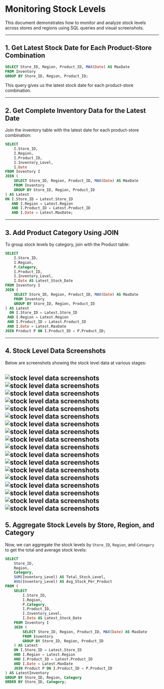 # Monitoring Stock Levels

This document demonstrates how to monitor and analyze stock levels across stores and regions using SQL queries and visual screenshots.

---

## 1. Get Latest Stock Date for Each Product-Store Combination

```sql
SELECT Store_ID, Region, Product_ID, MAX(Date) AS MaxDate
FROM Inventory
GROUP BY Store_ID, Region, Product_ID;
```

This query gives us the latest stock date for each product-store combination.

---

## 2. Get Complete Inventory Data for the Latest Date

Join the inventory table with the latest date for each product-store combination:

```sql
SELECT 
    I.Store_ID,
    I.Region,
    I.Product_ID,
    I.Inventory_Level,
    I.Date
FROM Inventory I
JOIN (
    SELECT Store_ID, Region, Product_ID, MAX(Date) AS MaxDate
    FROM Inventory
    GROUP BY Store_ID, Region, Product_ID
) AS Latest 
ON I.Store_ID = Latest.Store_ID
   AND I.Region = Latest.Region
   AND I.Product_ID = Latest.Product_ID
   AND I.Date = Latest.MaxDate;
```

---

## 3. Add Product Category Using JOIN

To group stock levels by category, join with the Product table:

```sql
SELECT 
    I.Store_ID,
    I.Region,
    P.Category,
    I.Product_ID,
    I.Inventory_Level,
    I.Date AS Latest_Stock_Date
FROM Inventory I
JOIN (
    SELECT Store_ID, Region, Product_ID, MAX(Date) AS MaxDate
    FROM Inventory
    GROUP BY Store_ID, Region, Product_ID
) AS Latest 
  ON I.Store_ID = Latest.Store_ID
 AND I.Region = Latest.Region
 AND I.Product_ID = Latest.Product_ID
 AND I.Date = Latest.MaxDate
JOIN Product P ON I.Product_ID = P.Product_ID;
```

---

## 4. Stock Level Data Screenshots

Below are screenshots showing the stock level data at various stages:

![stock level data screenshots](monitor_stock_levels_images/Screenshot%20from%202025-06-18%2000-23-46.png)
![stock level data screenshots](monitor_stock_levels_images/Screenshot%20from%202025-06-18%2000-24-10.png)
![stock level data screenshots](monitor_stock_levels_images/Screenshot%20from%202025-06-18%2000-24-27.png)
![stock level data screenshots](monitor_stock_levels_images/Screenshot%20from%202025-06-18%2000-24-49.png)
![stock level data screenshots](monitor_stock_levels_images/Screenshot%20from%202025-06-18%2000-25-00.png)
![stock level data screenshots](monitor_stock_levels_images/Screenshot%20from%202025-06-18%2000-26-00.png)
![stock level data screenshots](monitor_stock_levels_images/Screenshot%20from%202025-06-18%2000-26-18.png)
![stock level data screenshots](monitor_stock_levels_images/Screenshot%20from%202025-06-18%2000-26-34.png)
![stock level data screenshots](monitor_stock_levels_images/Screenshot%20from%202025-06-18%2000-26-44.png)
![stock level data screenshots](monitor_stock_levels_images/Screenshot%20from%202025-06-18%2000-26-51.png)
![stock level data screenshots](monitor_stock_levels_images/Screenshot%20from%202025-06-18%2000-27-03.png)
![stock level data screenshots](monitor_stock_levels_images/Screenshot%20from%202025-06-18%2000-27-11.png)
![stock level data screenshots](monitor_stock_levels_images/Screenshot%20from%202025-06-18%2000-27-28.png)
![stock level data screenshots](monitor_stock_levels_images/Screenshot%20from%202025-06-18%2000-27-37.png)
![stock level data screenshots](monitor_stock_levels_images/Screenshot%20from%202025-06-18%2000-27-51.png)
![stock level data screenshots](monitor_stock_levels_images/Screenshot%20from%202025-06-18%2000-28-02.png)
![stock level data screenshots](monitor_stock_levels_images/Screenshot%20from%202025-06-18%2000-28-11.png)
![stock level data screenshots](monitor_stock_levels_images/Screenshot%20from%202025-06-18%2000-28-21.png)
---

## 5. Aggregate Stock Levels by Store, Region, and Category

Now, we can aggregate the stock levels by `Store_ID`, `Region`, and `Category` to get the total and average stock levels:

```sql
SELECT 
    Store_ID,
    Region,
    Category,
    SUM(Inventory_Level) AS Total_Stock_Level,
    AVG(Inventory_Level) AS Avg_Stock_Per_Product
FROM (
    SELECT 
        I.Store_ID,
        I.Region,
        P.Category,
        I.Product_ID,
        I.Inventory_Level,
        I.Date AS Latest_Stock_Date
    FROM Inventory I
    JOIN (
        SELECT Store_ID, Region, Product_ID, MAX(Date) AS MaxDate
        FROM Inventory
        GROUP BY Store_ID, Region, Product_ID
    ) AS Latest 
    ON I.Store_ID = Latest.Store_ID
    AND I.Region = Latest.Region
    AND I.Product_ID = Latest.Product_ID
    AND I.Date = Latest.MaxDate
    JOIN Product P ON I.Product_ID = P.Product_ID
) AS LatestInventory
GROUP BY Store_ID, Region, Category
ORDER BY Store_ID, Category;
```